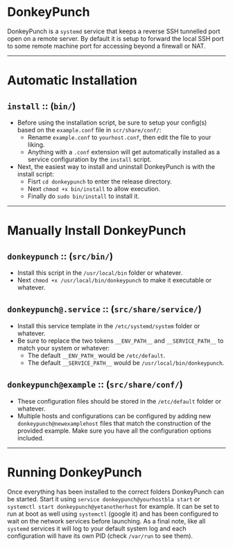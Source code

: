 # DonkeyPunch
DonkeyPunch is a `systemd` service that keeps a reverse SSH tunnelled port open on a remote server.  By default it is setup to forward the local SSH port to some remote machine port for accessing beyond a firewall or NAT.

---

# Automatic Installation
## `install` :: (`bin/`)
- Before using the installation script, be sure to setup your config(s) based on the `example.conf` file in `scr/share/conf/`:
  - Rename `example.conf` to `yourhost.conf`, then edit the file to your liking.
  - Anything with a `.conf` extension will get automatically installed as a service configuration by the `install` script.
- Next, the easiest way to install and uninstall DonkeyPunch is with the install script:
  - Fisrt `cd donkeypunch` to enter the release directory.
  - Next `chmod +x bin/install` to allow execution.
  - Finally do `sudo bin/install` to install it.

---

# Manually Install DonkeyPunch
## `donkeypunch` :: (`src/bin/`)
- Install this script in the `/usr/local/bin` folder or whatever.
- Next `chmod +x /usr/local/bin/donkeypunch` to make it executable or whatever.


## `donkeypunch@.service` :: (`src/share/service/`)
- Install this service template in the `/etc/systemd/system` folder or whatever.
- Be sure to replace the two tokens `__ENV_PATH__` and `__SERVICE_PATH__` to match your system or whatever:
  - The default `__ENV_PATH_` would be `/etc/default`.
  - The default `__SERVICE_PATH__` would be `/usr/local/bin/donkeypunch`.


## `donkeypunch@example` :: (`src/share/conf/`)
- These configuration files should be stored in the `/etc/default` folder or whatever.
- Multiple hosts and configurations can be configured by adding new `donkeypunch@newexamplehost` files that match the construction of the provided example.  Make sure you have all the configuration options included.

---

# Running DonkeyPunch
Once everything has been installed to the correct folders DonkeyPunch can be started.  Start it using `service donkeypunch@yourhostbla start` or `systemctl start donkeypunch@yetanotherhost` for example.  It can be set to run at boot as well using `systemctl` (google it) and has been configured to wait on the network services before launching.  As a final note, like all `systemd` services it will log to your default system log and each configuration will have its own PID (check `/var/run` to see them).
